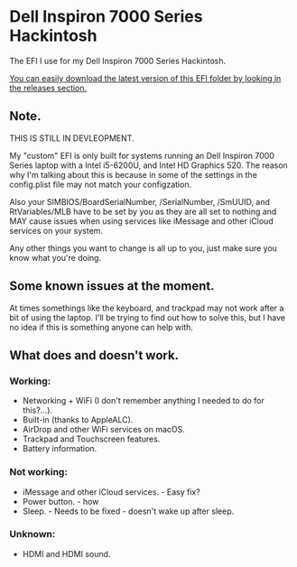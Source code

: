 # Dell Inspiron 7000 Series Hackintosh
The EFI I use for my Dell Inspiron 7000 Series Hackintosh.

[You can easily download the latest version of this EFI folder by looking in the releases section.](https://github.com/ktg5/Inspiron-7000-Series-Hackintosh/releases)

## Note.
THIS IS STILL IN DEVLEOPMENT.

My "custom" EFI is only built for systems running an Dell Inspiron 7000 Series laptop with a Intel i5-6200U, and Intel HD Graphics 520. The reason why I'm talking about this is because in some of the settings in the config.plist file may not match your configzation.

Also your SIMBIOS/BoardSerialNumber, /SerialNumber, /SmUUID, and RtVariables/MLB have to be set by you as they are all set to nothing and MAY cause issues when using services like iMessage and other iCloud services on your system.

Any other things you want to change is all up to you, just make sure you know what you're doing.

## Some known issues at the moment.
At times somethings like the keyboard, and trackpad may not work after a bit of using the laptop. I'll be trying to find out how to solve this, but I have no idea if this is something anyone can help with.

## What does and doesn't work.
### Working:
* Networking + WiFi (I don't remember anything I needed to do for this?...).
* Built-in (thanks to AppleALC).
* AirDrop and other WiFi services on macOS.
* Trackpad and Touchscreen features.
* Battery information.
### Not working:
* iMessage and other iCloud services. - Easy fix?
* Power button. - how
* Sleep. - Needs to be fixed - doesn't wake up after sleep.
### Unknown:
* HDMI and HDMI sound.
